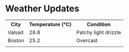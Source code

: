 # Weather Updates

<!-- WEATHER-UPDATE-START -->
<table><tr><th>City</th><th>Temperature (°C)</th><th>Condition</th></tr><tr><td>Valsad</td><td>28.8</td><td>Patchy light drizzle</td></tr><tr><td>Boston</td><td>25.2</td><td>Overcast</td></tr><tr><td></td><td></td><td></td></tr></table>
<!-- WEATHER-UPDATE-END -->
